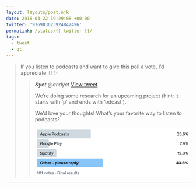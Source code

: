 ```yaml
---
layout: layouts/post.njk
date: 2018-03-22 19:29:08 +00:00
twitter: '976903623924842496'
permalink: /status/{{ twitter }}/
tags: 
  - tweet
  - qt
---
```


> If you listen to podcasts and want to give this poll a vote, I’d appreciate it! ✨ 
> 
> > <cite>**&yet** @andyet</cite> [View tweet](https://twitter.com/andyet/status/976901523581026304)
> > 
> > We’re doing some research for an upcoming project (hint: it starts with ‘p’ and ends with ‘odcast’).
> > 
> > We’d love your thoughts! What’s your favorite way to listen to podcasts?
> > 
> > <img class="poll" src="/img/_qt/976901523581026304.png" alt="poll with Apple Podcasts getting 35.6% of the vote, beating Google Play and Spotify." />

---
